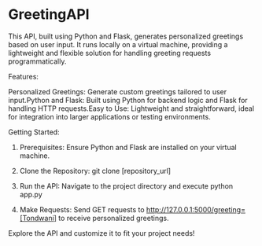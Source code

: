 # GreetingAPI


This API, built using Python and Flask, generates personalized greetings based on user input. It runs locally on a virtual machine, providing a lightweight and flexible solution for handling greeting requests programmatically.

Features:

Personalized Greetings: Generate custom greetings tailored to user input.Python and Flask: Built using Python for backend logic and Flask for handling HTTP requests.Easy to Use: Lightweight and straightforward, ideal for integration into larger applications or testing environments.

Getting Started:

1. Prerequisites: Ensure Python and Flask are installed on your virtual machine.

2. Clone the Repository: git clone [repository_url]

3. Run the API: Navigate to the project directory and execute python app.py

4. Make Requests: Send GET requests to http://127.0.0.1:5000/greeting=[Tondwani] to receive personalized greetings.

Explore the API and customize it to fit your project needs!